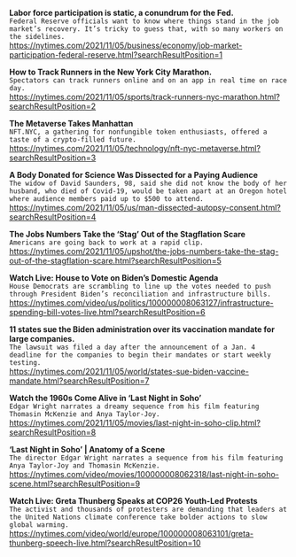 **Labor force participation is static, a conundrum for the Fed.**\
`Federal Reserve officials want to know where things stand in the job market’s recovery. It’s tricky to guess that, with so many workers on the sidelines.`\
https://nytimes.com/2021/11/05/business/economy/job-market-participation-federal-reserve.html?searchResultPosition=1

**How to Track Runners in the New York City Marathon.**\
`Spectators can track runners online and on an app in real time on race day.`\
https://nytimes.com/2021/11/05/sports/track-runners-nyc-marathon.html?searchResultPosition=2

**The Metaverse Takes Manhattan**\
`NFT.NYC, a gathering for nonfungible token enthusiasts, offered a taste of a crypto-filled future.`\
https://nytimes.com/2021/11/05/technology/nft-nyc-metaverse.html?searchResultPosition=3

**A Body Donated for Science Was Dissected for a Paying Audience**\
`The widow of David Saunders, 98, said she did not know the body of her husband, who died of Covid-19, would be taken apart at an Oregon hotel where audience members paid up to $500 to attend.`\
https://nytimes.com/2021/11/05/us/man-dissected-autopsy-consent.html?searchResultPosition=4

**The Jobs Numbers Take the ‘Stag’ Out of the Stagflation Scare**\
`Americans are going back to work at a rapid clip.`\
https://nytimes.com/2021/11/05/upshot/the-jobs-numbers-take-the-stag-out-of-the-stagflation-scare.html?searchResultPosition=5

**Watch Live: House to Vote on Biden’s Domestic Agenda**\
`House Democrats are scrambling to line up the votes needed to push through President Biden’s reconciliation and infrastructure bills.`\
https://nytimes.com/video/us/politics/100000008063127/infrastructure-spending-bill-votes-live.html?searchResultPosition=6

**11 states sue the Biden administration over its vaccination mandate for large companies.**\
`The lawsuit was filed a day after the announcement of a Jan. 4 deadline for the companies to begin their mandates or start weekly testing.`\
https://nytimes.com/2021/11/05/world/states-sue-biden-vaccine-mandate.html?searchResultPosition=7

**Watch the 1960s Come Alive in ‘Last Night in Soho’**\
`Edgar Wright narrates a dreamy sequence from his film featuring Thomasin McKenzie and Anya Taylor-Joy.`\
https://nytimes.com/2021/11/05/movies/last-night-in-soho-clip.html?searchResultPosition=8

**‘Last Night in Soho’ | Anatomy of a Scene**\
`The director Edgar Wright narrates a sequence from his film featuring Anya Taylor-Joy and Thomasin McKenzie.`\
https://nytimes.com/video/movies/100000008062318/last-night-in-soho-scene.html?searchResultPosition=9

**Watch Live: Greta Thunberg Speaks at COP26 Youth-Led Protests**\
`The activist and thousands of protesters are demanding that leaders at the United Nations climate conference take bolder actions to slow global warming.`\
https://nytimes.com/video/world/europe/100000008063101/greta-thunberg-speech-live.html?searchResultPosition=10

